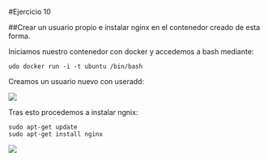 #Ejercicio 10

##Crear un usuario propio e instalar nginx en el contenedor creado de esta forma.

Iniciamos nuestro contenedor con docker y accedemos a bash mediante:

    udo docker run -i -t ubuntu /bin/bash
    
Creamos un usuario nuevo con useradd:

![](http://googledrive.com/host/0B6Q-phIC3pUpblVzUS1RbEZjb1E/snapshot17.png)

Tras esto procedemos a instalar ngnix:

    sudo apt-get update
    sudo apt-get install nginx

![](http://googledrive.com/host/0B6Q-phIC3pUpblVzUS1RbEZjb1E/snapshot18.png)